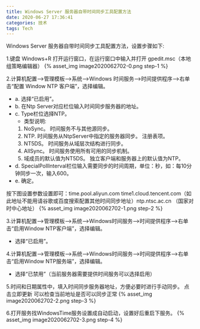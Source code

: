 ```yaml
---
title: Windows Server 服务器自带时间同步工具配置方法
date: 2020-06-27 17:36:41
categories: 技术
tags: Tech
---
```


Windows Server 服务器自带时间同步工具配置方法，设置步骤如下:

1.键盘 Windows+R 打开运行窗口，在运行窗口中输入并打开 gpedit.msc（本地组策略编辑器）
{% asset_img image2020062702-0.png step-1 %}<!-- more -->

2.计算机配置-->管理模板-->系统-->Windows 时间服务-->时间提供程序-->右单击“配置 Window NTP 客户端”，选择编辑。

- a. 选择“已启用”。
- b. 在Ntp Server对应栏位输入时间同步服务器的地址。
- c. Type栏位选择NTP。
  -  类型说明:
    1. NoSync。 时间服务不与其他源同步。
    2. NTP. 时间服务从NtpServer中指定的服务器同步。 注册表项。
    3. NT5DS。 时间服务从域层次结构进行同步。
    4. AllSync。 时间服务使用所有可用的同步机制。
    5. 域成员的默认值为NT5DS。 独立客户端和服务器上的默认值为NTP。
- d. SpecialPollInterval栏位输入需要同步的时间周期，单位：秒，如：每10分钟同步一次，输入600。
- e. 确定。

按下图设置参数设置即可：time.pool.aliyun.com time1.cloud.tencent.com（如此地址不能用请谷歌或百度搜索配置其他时间同步地址）ntp.ntsc.ac.cn （国家对时中心地址）
{% asset_img image2020062702-1.png step-2 %}

3.计算机配置-->管理模板-->系统-->Windows时间服务-->时间提供程序-->右单击“启用Window NTP客户端”，选择编辑。

- 选择“已启用”。

4.计算机配置-->管理模板-->系统-->Windows时间服务-->时间提供程序-->右单击“启用Window NTP服务端”，选择编辑。

- 选择“已禁用”（当前服务器需要提供时间服务可以选择启用）

5.时间和日期属性中，填入时间同步服务器地址，方便必要时进行手动同步。
点击立即更新 可以检查当前地址是否可以同步正常
{% asset_img image2020062702-2.png step-3 %}

6.打开服务找WindowsTime服务设置成自动启动，设置好后重启下服务。
{% asset_img image2020062702-3.png step-4 %}
